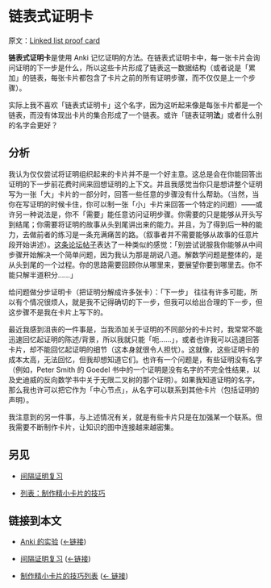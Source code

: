 # 链表式证明卡

原文：[Linked list proof card](https://wiki.issarice.com/wiki/Linked_list_proof_card)

**链表式证明卡**是使用 Anki 记忆证明的方法。在链表式证明卡中，每一张卡片会询问证明的下一步是什么，所以这些卡片形成了链表这一数据结构（或者说是「累加」的链表，每张卡片都包含了卡片之前的所有证明步骤，而不仅仅是上一个步骤）。

实际上我不喜欢「链表式证明卡」这个名字，因为这听起来像是每张卡片都是一个链表，而没有体现出卡片的集合形成了一个链表。或许「链表证明**法**」或者什么别的名字会更好？

## 分析

我认为仅仅尝试将证明组织起来的卡片并不是一个好主意。这总是会在你能回答出证明的下一步前花费时间来回想证明的上下文。并且我感觉当你只是想讲整个证明写为一张「大」卡片的一部分时，回答一些任意的步骤没有什么帮助。（当然，当你在写证明的时候卡住，你可以制一张「小」卡片来回答一个特定的问题）——或许另一种说法是，你不「需要」能任意访问证明步骤。你需要的只是能够从开头写到结尾；你需要将证明的故事从头到尾讲出来的能力。并且，为了得到后一种的能力，去做前者的练习是一条充满痛苦的路。（叙事者并不需要能够从故事的任意片段开始讲述）。[这条论坛帖子](https://wiki.issarice.comhttp://web.archive.org/web/20190310050412/https://forum.koohii.com/thread-2275-post-134811.html#pid134811)表达了一种类似的感觉：「别尝试说服我你能够从中间步骤开始解决一个简单问题，因为我认为那是胡说八道。解数学问题是整体的，是从头到尾的一个过程。你的思路需要回顾你从哪里来，要展望你要到哪里去。你不能只解半道积分……」

给问题做分步证明卡（把证明分解成许多张卡）：「下一步」 往往有许多可能，所以有个情况很烦人，就是我不记得确切的下一步，但我可以给出合理的下一步，但这步骤不是我在卡片上写下的。

最近我感到沮丧的一件事是，当我添加关于证明的不同部分的卡片时，我常常不能迅速回忆起证明的陈述/背景，所以我就只能「呃......」，或者也许我可以迅速回答卡片，却不能回忆起证明的细节（这本身就很令人担忧）。这就像，这些证明卡的成本太高，无法回忆，但我却想知道它们。也许有一个问题是，有些证明没有名字（例如，Peter Smith 的 Goedel 书中的一个证明是没有名字的不完全性结果，以及史迪威的反向数学书中关于无限二叉树的那个证明）。如果我知道证明的名字，那么我也许可以把它作为「中心节点」，从名字可以联系到其他卡片（包括证明的声明）。

我注意到的另一件事，与上述情况有关，就是有些卡片只是在加强某一个联系。但我需要不断制作卡片，让知识的图中连接越来越密集。

## 另见

* [间隔证明复习](https://wiki.issarice.com/wiki/Spaced_proof_review)

* [列表：制作精小卡片的技巧](https://wiki.issarice.com/wiki/List_of_techniques_for_making_small_cards)

## 链接到本文

* [Anki 的实验](https://wiki.issarice.com/wiki/List_of_experiments_with_Anki) ([←链接](https://wiki.issarice.com/index.php?title=Special:WhatLinksHere&target=List+of+experiments+with+Anki))

* [间隔证明复习](https://wiki.issarice.com/wiki/Spaced_proof_review) ([←链接](https://wiki.issarice.com/index.php?title=Special:WhatLinksHere&target=Spaced+proof+review))

* [制作精小卡片的技巧列表](https://wiki.issarice.com/wiki/List_of_techniques_for_making_small_cards)‎ ([← 链接](https://wiki.issarice.com/index.php?title=Special:WhatLinksHere&target=List+of+techniques+for+making+small+cards))
